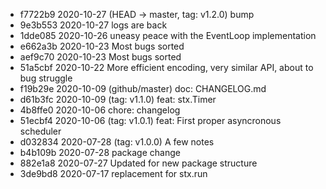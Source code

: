 * 	 f7722b9 2020-10-27  (HEAD -> master, tag: v1.2.0) bump
* 	 9e3b553 2020-10-27  logs are back
* 	 1dde085 2020-10-26  uneasy peace with the EventLoop implementation
* 	 e662a3b 2020-10-23  Most bugs sorted
* 	 aef9c70 2020-10-23  Most bugs sorted
* 	 51a5cbf 2020-10-22  More efficient encoding, very similar API, about to bug struggle
* 	 f19b29e 2020-10-09  (github/master) doc: CHANGELOG.md
* 	 d61b3fc 2020-10-09  (tag: v1.1.0) feat: stx.Timer
* 	 4b8ffe0 2020-10-06  chore: changelog
* 	 51ecbf4 2020-10-06  (tag: v1.0.1) feat: First proper asyncronous scheduler
* 	 d032834 2020-07-28  (tag: v1.0.0) A few notes
* 	 b4b109b 2020-07-28  package change
* 	 882e1a8 2020-07-27  Updated for new package structure
* 	 3de9bd8 2020-07-17  replacement for stx.run